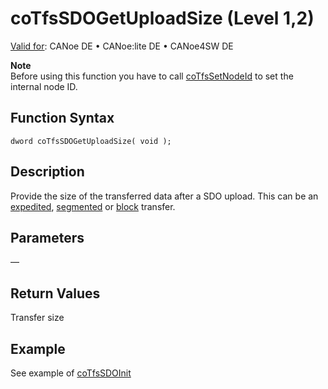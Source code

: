 # coTfsSDOGetUploadSize (Level 1,2)

[Valid for](../../../../Shared/FeatureAvailability.md): CANoe DE • CANoe:lite DE • CANoe4SW DE

**Note**  
Before using this function you have to call [coTfsSetNodeId](CAPLfunctionCoTfsSetNodeId.md) to set the internal node ID.

## Function Syntax

`dword coTfsSDOGetUploadSize( void );`

## Description

Provide the size of the transferred data after a SDO upload. This can be an [expedited](../../../../CANoeCANalyzer/CANopen/TfsNodelayer/SDO/ExpSdoUpload.md), [segmented](../../../../CANoeCANalyzer/CANopen/TfsNodelayer/SDO/SegSdoUpload.md) or [block](../../../../CANoeCANalyzer/CANopen/TfsNodelayer/PDOTests.md) transfer.

## Parameters

—

## Return Values

Transfer size

## Example

See example of [coTfsSDOInit](CAPLfunctionCoTfsSdoInit.md)
